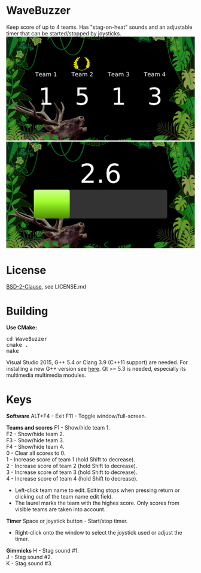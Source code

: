 # WaveBuzzer
Keep score of up to 4 teams. Has "stag-on-heat" sounds and an adjustable timer that can be started/stopped by joysticks.
![Keep score](teams.jpg) 
![Timer](timer.jpg) 

License
========

[BSD-2-Clause](http://opensource.org/licenses/BSD-2-Clause), see LICENSE.md

Building
========

**Use CMake:**
<pre>
cd WaveBuzzer
cmake .
make
</pre>
Visual Studio 2015, G++ 5.4 or Clang 3.9 (C++11 support) are needed. For installing a new G++ version see [here](http://lektiondestages.blogspot.de/2013/05/installing-and-switching-gccg-versions.html). Qt >= 5.3 is needed, especially its multimedia multimedia modules.

Keys
========
**Software**
ALT+F4 - Exit
F11 - Toggle window/full-screen.

**Teams and scores**
F1 - Show/hide team 1.  
F2 - Show/hide team 2.  
F3 - Show/hide team 3.  
F4 - Show/hide team 4.  
0 - Clear all scores to 0.  
1 - Increase score of team 1 (hold Shift to decrease).  
2 - Increase score of team 2 (hold Shift to decrease).  
3 - Increase score of team 3 (hold Shift to decrease).  
4 - Increase score of team 4 (hold Shift to decrease).  
 * Left-click team name to edit. Editing stops when pressing return or clicking out of the team name edit field.  
 * The laurel marks the team with the highes score. Only scores from visible teams are taken into account.  

**Timer**
Space or joystick button - Start/stop timer.  
 * Right-click onto the window to select the joystick used or adjust the timer.  

**Gimmicks**
H - Stag sound #1.  
J - Stag sound #2.  
K - Stag sound #3.  

